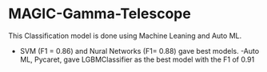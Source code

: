 # MAGIC-Gamma-Telescope
This Classification model is done using Machine Leaning and Auto ML.
- SVM (F1 = 0.86)  and Nural Networks (F1= 0.88) gave best models.
-Auto ML, Pycaret, gave LGBMClassifier as the best model with the F1 of 0.91

